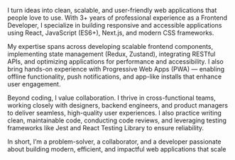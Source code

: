 I turn ideas into clean, scalable, and user-friendly web applications that people love to use. With 3+ years of professional experience as a Frontend Developer, I specialize in building responsive and accessible applications using React, JavaScript (ES6+), Next.js, and modern CSS frameworks.

My expertise spans across developing scalable frontend components, implementing state management (Redux, Zustand), integrating RESTful APIs, and optimizing applications for performance and accessibility. I also bring hands-on experience with Progressive Web Apps (PWA) — enabling offline functionality, push notifications, and app-like installs that enhance user engagement.

Beyond coding, I value collaboration. I thrive in cross-functional teams, working closely with designers, backend engineers, and product managers to deliver seamless, high-quality user experiences. I also practice writing clean, maintainable code, conducting code reviews, and leveraging testing frameworks like Jest and React Testing Library to ensure reliability.

In short, I’m a problem-solver, a collaborator, and a developer passionate about building modern, efficient, and impactful web applications that scale

